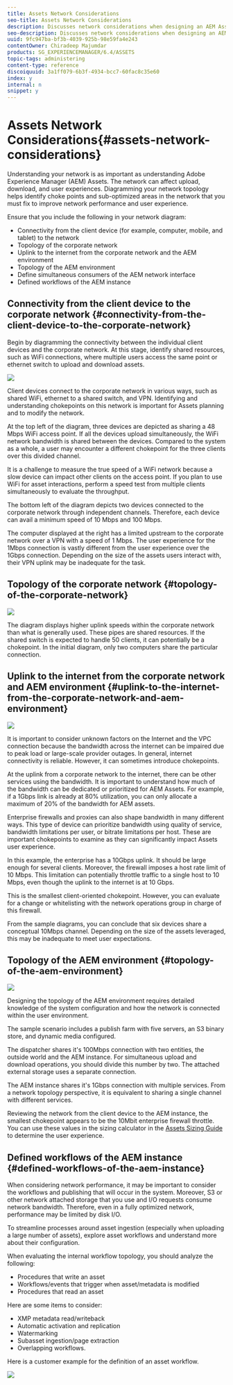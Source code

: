 ```yaml
---
title: Assets Network Considerations
seo-title: Assets Network Considerations
description: Discusses network considerations when designing an AEM Assets deployment.
seo-description: Discusses network considerations when designing an AEM Assets deployment.
uuid: 9fc947ba-bf3b-4039-925b-98e59fa4e243
contentOwner: Chiradeep Majumdar
products: SG_EXPERIENCEMANAGER/6.4/ASSETS
topic-tags: administering
content-type: reference
discoiquuid: 3a1ff079-6b3f-4934-bcc7-60fac8c35e60
index: y
internal: n
snippet: y
---
```


# Assets Network Considerations{#assets-network-considerations}

Understanding your network is as important as understanding Adobe Experience Manager (AEM) Assets. The network can affect upload, download, and user experiences. Diagramming your network topology helps identify choke points and sub-optimized areas in the network that you must fix to improve network performance and user experience.

Ensure that you include the following in your network diagram:

* Connectivity from the client device (for example, computer, mobile, and tablet) to the network
* Topology of the corporate network
* Uplink to the internet from the corporate network and the AEM environment
* Topology of the AEM environment
* Define simultaneous consumers of the AEM network interface
* Defined workflows of the AEM instance

## Connectivity from the client device to the corporate network {#connectivity-from-the-client-device-to-the-corporate-network}

Begin by diagramming the connectivity between the individual client devices and the corporate network. At this stage, identify shared resources, such as WiFi connections, where multiple users access the same point or ethernet switch to upload and download assets.

![](assets/chlimage_1-360.png)

Client devices connect to the corporate network in various ways, such as shared WiFi, ethernet to a shared switch, and VPN. Identifying and understanding chokepoints on this network is important for Assets planning and to modify the network.

At the top left of the diagram, three devices are depicted as sharing a 48 Mbps WiFi access point. If all the devices upload simultaneously, the WiFi network bandwidth is shared between the devices. Compared to the system as a whole, a user may encounter a different chokepoint for the three clients over this divided channel.

It is a challenge to measure the true speed of a WiFi network because a slow device can impact other clients on the access point. If you plan to use WiFi for asset interactions, perform a speed test from multiple clients simultaneously to evaluate the throughput.

The bottom left of the diagram depicts two devices connected to the corporate network through independent channels. Therefore, each device can avail a minimum speed of 10 Mbps and 100 Mbps.

The computer displayed at the right has a limited upstream to the corporate network over a VPN with a speed of 1 Mbps. The user experience for the 1Mbps connection is vastly different from the user experience over the 1Gbps connection. Depending on the size of the assets users interact with, their VPN uplink may be inadequate for the task.

## Topology of the corporate network {#topology-of-the-corporate-network}

![](assets/chlimage_1-361.png)

The diagram displays higher uplink speeds within the corporate network than what is generally used. These pipes are shared resources. If the shared switch is expected to handle 50 clients, it can potentially be a chokepoint. In the initial diagram, only two computers share the particular connection.

## Uplink to the internet from the corporate network and AEM environment {#uplink-to-the-internet-from-the-corporate-network-and-aem-environment}

![](assets/chlimage_1-362.png)

It is important to consider unknown factors on the Internet and the VPC connection because the bandwidth across the internet can be impaired due to peak load or large-scale provider outages. In general, internet connectivity is reliable. However, it can sometimes introduce chokepoints.

At the uplink from a corporate network to the internet, there can be other services using the bandwidth. It is important to understand how much of the bandwidth can be dedicated or prioritized for AEM Assets. For example, if a 1Gbps link is already at 80% utilization, you can only allocate a maximum of 20% of the bandwidth for AEM assets.

Enterprise firewalls and proxies can also shape bandwidth in many different ways. This type of device can prioritize bandwidth using quality of service, bandwidth limitations per user, or bitrate limitations per host. These are important chokepoints to examine as they can significantly impact Assets user experience.

In this example, the enterprise has a 10Gbps uplink. It should be large enough for several clients. Moreover, the firewall imposes a host rate limit of 10 Mbps. This limitation can potentially throttle traffic to a single host to 10 Mbps, even though the uplink to the internet is at 10 Gbps.

This is the smallest client-oriented chokepoint. However, you can evaluate for a change or whitelisting with the network operations group in charge of this firewall.

From the sample diagrams, you can conclude that six devices share a conceptual 10Mbps channel. Depending on the size of the assets leveraged, this may be inadequate to meet user expectations.

## Topology of the AEM environment {#topology-of-the-aem-environment}

![](assets/chlimage_1-363.png)

Designing the topology of the AEM environment requires detailed knowledge of the system configuration and how the network is connected within the user environment.

The sample scenario includes a publish farm with five servers, an S3 binary store, and dynamic media configured.

The dispatcher shares it's 100Mbps connection with two entities, the outside world and the AEM instance. For simultaneous upload and download operations, you should divide this number by two. The attached external storage uses a separate connection.

The AEM instance shares it's 1Gbps connection with multiple services. From a network topology perspective, it is equivalent to sharing a single channel with different services.

Reviewing the network from the client device to the AEM instance, the smallest chokepoint appears to be the 10Mbit enterprise firewall throttle. You can use these values in the sizing calculator in the [Assets Sizing Guide](../../assets/using/assets-sizing-guide.md) to determine the user experience.

## Defined workflows of the AEM instance {#defined-workflows-of-the-aem-instance}

When considering network performance, it may be important to consider the workflows and publishing that will occur in the system. Moreover, S3 or other network attached storage that you use and I/O requests consume network bandwidth. Therefore, even in a fully optimized network, performance may be limited by disk I/O.

To streamline processes around asset ingestion (especially when uploading a large number of assets), explore asset workflows and understand more about their configuration.

When evaluating the internal workflow topology, you should analyze the following:

* Procedures that write an asset
* Workflows/events that trigger when asset/metadata is modified
* Procedures that read an asset

Here are some items to consider:

* XMP metadata read/writeback
* Automatic activation and replication
* Watermarking
* Subasset ingestion/page extraction
* Overlapping workflows.

Here is a customer example for the definition of an asset workflow.

![](assets/chlimage_1-364.png)

